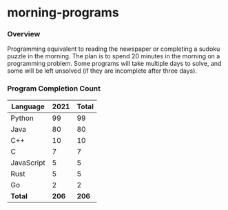 # morning-programs

### Overview

Programming equivalent to reading the newspaper or completing a sudoku puzzle in the morning.  The plan is to spend 20 
minutes in the morning on a programming problem.  Some programs will take multiple days to solve, and some will be left 
unsolved (if they are incomplete after three days).

### Program Completion Count

| Language     | 2021    | Total   |
|--------------|---------|---------|
| Python       | 99      | 99      |
| Java         | 80      | 80      |
| C++          | 10      | 10      |
| C            | 7       | 7       |
| JavaScript   | 5       | 5       |
| Rust         | 5       | 5       |
| Go           | 2       | 2       |
| **Total**    | **206** | **206** |
